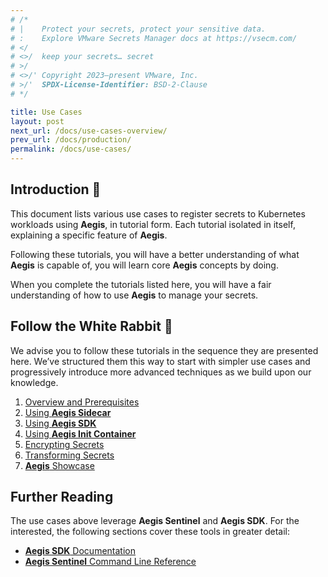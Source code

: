 ```yaml
---
# /*
# |    Protect your secrets, protect your sensitive data.
# :    Explore VMware Secrets Manager docs at https://vsecm.com/
# </
# <>/  keep your secrets… secret
# >/
# <>/' Copyright 2023–present VMware, Inc.
# >/'  SPDX-License-Identifier: BSD-2-Clause
# */

title: Use Cases
layout: post
next_url: /docs/use-cases-overview/
prev_url: /docs/production/
permalink: /docs/use-cases/
---
```


## Introduction 🐢

This document lists various use cases to register secrets to Kubernetes
workloads using **Aegis**, in tutorial form. Each tutorial isolated in
itself, explaining a specific feature of **Aegis**.

Following these tutorials, you will have a better understanding of what
**Aegis** is capable of, you will learn core **Aegis** concepts by doing.

When you complete the tutorials listed here, you will have a fair understanding
of how to use **Aegis** to manage your secrets.

## Follow the White Rabbit 🐇

We advise you to follow these tutorials in the sequence they are presented here.
We’ve structured them this way to start with simpler use cases and progressively
introduce more advanced techniques as we build upon our knowledge.

1. [Overview and Prerequisites](/docs/use-case-overview)
2. [Using **Aegis Sidecar**](/docs/use-case-sidecar)
3. [Using **Aegis SDK**](/docs/use-case-sdk)
4. [Using **Aegis Init Container**](/docs/use-case-init-container)
5. [Encrypting Secrets](/docs/use-case-encrypt)
6. [Transforming Secrets](/docs/use-case-transform)
7. [**Aegis** Showcase](/docs/use-case-showcase)

## Further Reading

The use cases above leverage **Aegis Sentinel** and **Aegis SDK**. For the
interested, the following sections cover these tools in greater detail:

* [**Aegis SDK** Documentation](/docs/sdk)
* [**Aegis Sentinel** Command Line Reference](/docs/sentinel)